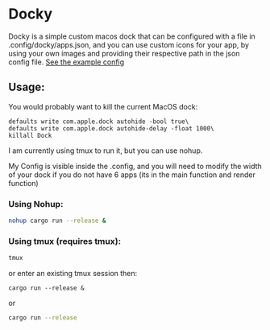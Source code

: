 # Docky

Docky is a simple custom macos dock that can be configured with a file in
.config/docky/apps.json, and you can use custom icons for your app, by using
your own images and providing their respective path in the json config file.
[See the example config](.config/docky/apps.json)

## Usage:

You would probably want to kill the current MacOS dock:
```
defaults write com.apple.dock autohide -bool true\
defaults write com.apple.dock autohide-delay -float 1000\
killall Dock
```

I am currently using tmux to run it, but you can use nohup.

My Config is visible inside the .config, and you will need to modify the width
of your dock if you do not have 6 apps (its in the main function and render
function)

### Using Nohup:

```zsh
nohup cargo run --release &
```

### Using tmux (requires tmux):

```zsh
tmux
```

or enter an existing tmux session then:

```
cargo run --release &
```

or

```zsh
cargo run --release
```
